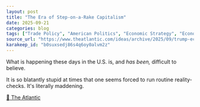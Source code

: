 ```yaml
---
layout: post
title: "The Era of Step-on-a-Rake Capitalism"
date: 2025-09-21
categories: blog
tags: ["Trade Policy", "American Politics", "Economic Strategy", "Economics", "State Capitalism"]
source_url: "https://www.theatlantic.com/ideas/archive/2025/09/trump-economic-pain-strategy/684166/?utm_campaign=work-in-progress&utm_content=20250917&utm_source=newsletter&utm_medium=email&lctg=655a883da8165b2d8808bd5e&utm_term=Work%20in%20Progress"
karakeep_id: "b0suxsedj86s4q6oy0alvm2z"
---
```


What is happening these days in the U.S. is, and _has been,_ difficult to believe. 

It is so blatantly stupid at times that one seems forced to run routine reality-checks. It's literally maddening.

[🔗 The Atlantic](https://www.theatlantic.com/ideas/archive/2025/09/trump-economic-pain-strategy/684166/?utm_campaign=work-in-progress&utm_content=20250917&utm_source=newsletter&utm_medium=email&lctg=655a883da8165b2d8808bd5e&utm_term=Work%20in%20Progress)
